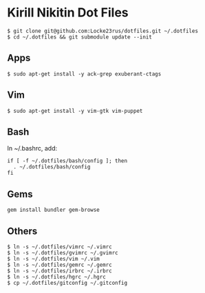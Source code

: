 Kirill Nikitin Dot Files
========================

    $ git clone git@github.com:Locke23rus/dotfiles.git ~/.dotfiles
    $ cd ~/.dotfiles && git submodule update --init

Apps
----

    $ sudo apt-get install -y ack-grep exuberant-ctags

Vim
---

    $ sudo apt-get install -y vim-gtk vim-puppet

Bash
----

In ~/.bashrc, add:

    if [ -f ~/.dotfiles/bash/config ]; then
      . ~/.dotfiles/bash/config
    fi


Gems
----

    gem install bundler gem-browse


Others
------

    $ ln -s ~/.dotfiles/vimrc ~/.vimrc
    $ ln -s ~/.dotfiles/gvimrc ~/.gvimrc
    $ ln -s ~/.dotfiles/vim ~/.vim
    $ ln -s ~/.dotfiles/gemrc ~/.gemrc
    $ ln -s ~/.dotfiles/irbrc ~/.irbrc
    $ ln -s ~/.dotfiles/hgrc ~/.hgrc
    $ cp ~/.dotfiles/gitconfig ~/.gitconfig
